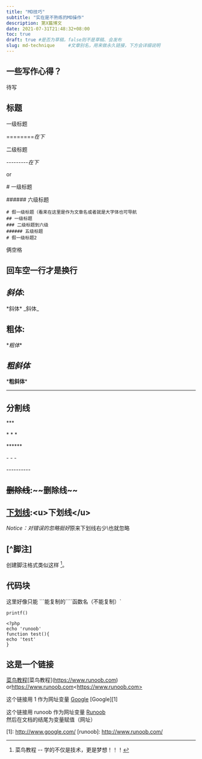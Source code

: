 ```yaml
---
title: "MD技巧"
subtitle: "实在是不熟练的MD操作"
description: 第X篇博文
date: 2021-07-31T21:48:32+08:00
toc: true
draft: true #是否为草稿，false则不是草稿、会发布
slug: md-technique     #文章别名，用来做永久链接，下方会详细说明
---
```

## 一些写作心得？
待写
## 标题



一级标题

\========*在下*

二级标题

\---------*在下*

or

\# 一级标题

\###### 六级标题
```
# 假一级标题（看来在这里是作为文章名或者就是大字体也可导航
## 一级标题
### 二级标题到六级
###### 五级标题
# 假一级标题2
```
俩空格
## 回车空一行才是换行

## *斜体*:
\*斜体*
\_斜体_

## **粗体**:
\**粗体**
## ***粗斜体***
\***粗斜体***

***
## 分割线

\***

\* * *

\******

\- - -

\----------

## ~~删除线~~:\~~删除线~~


## <u>下划线</u>:\<u>下划线\</u>
*Notice：对错误的忽略挺好*原来下划线右少\也就忽略
## [^脚注]
创建脚注格式类似这样 [^RUNOOB]。

[^RUNOOB]: 菜鸟教程 -- 学的不仅是技术，更是梦想！！！

## 代码块

这里好像只能 \```能复制的```\`函数名（不能复制）`

`printf()`
```
<?php
echo 'runoob'
function test(){
echo 'test'
}
```

## 这是一个链接 

[菜鸟教程](https://www.runoob.com)\[菜鸟教程](https://www.runoob.com)
or<https://www.runoob.com>\<https://www.runoob.com>

这个链接用 1 作为网址变量 [Google][1]  \[Google]\[1]

这个链接用 runoob 作为网址变量 [Runoob][runoob]
然后在文档的结尾为变量赋值（网址）

[1]: http://www.google.com/
[runoob]: http://www.runoob.com/
\[1]: http://www.google.com/
\[runoob]: http://www.runoob.com/